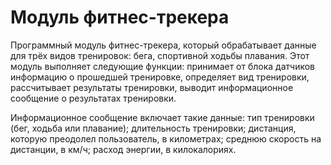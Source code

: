 # Модуль фитнес-трекера

Программный модуль фитнес-трекера, который обрабатывает данные для трёх видов тренировок: 
бега, 
спортивной ходьбы 
плавания. 
Этот модуль выполняет следующие функции:
принимает от блока датчиков информацию о прошедшей тренировке,
определяет вид тренировки,
рассчитывает результаты тренировки,
выводит информационное сообщение о результатах тренировки.

Информационное сообщение включает такие данные:
тип тренировки (бег, ходьба или плавание);
длительность тренировки;
дистанция, которую преодолел пользователь, в километрах;
среднюю скорость на дистанции, в км/ч;
расход энергии, в килокалориях.
